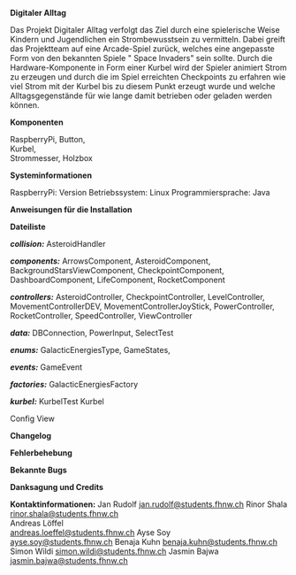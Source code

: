 **Digitaler Alltag**

Das Projekt Digitaler Alltag verfolgt das Ziel durch eine spielerische Weise Kindern und Jugendlichen ein Strombewusstsein zu vermitteln. Dabei greift das Projektteam auf eine Arcade-Spiel zurück, welches eine angepasste Form von den bekannten Spiele " Space Invaders" sein sollte. Durch die Hardware-Komponente in Form einer Kurbel wird der Spieler animiert Strom zu erzeugen und durch die im Spiel erreichten Checkpoints zu erfahren wie viel Strom mit der Kurbel bis zu diesem Punkt erzeugt wurde und welche Alltagsgegenstände für wie lange damit betrieben oder geladen werden können.

**Komponenten**

RaspberryPi, 
Button,  
Kurbel,  
Strommesser,
Holzbox


**Systeminformationen**

RaspberryPi: Version 
Betriebssystem: Linux
Programmiersprache: Java 



**Anweisungen für die Installation**

**Dateiliste**

***collision:***
 AsteroidHandler

***components:***
ArrowsComponent,
AsteroidComponent,
BackgroundStarsViewComponent,
CheckpointComponent,
DashboardComponent,
LifeComponent,
RocketComponent

***controllers:***
AsteroidController,
CheckpointController,
LevelController,
MovementControllerDEV,
MovementControllerJoyStick,
PowerController,
RocketController,
SpeedController,
ViewController

***data:***
DBConnection,
PowerInput,
SelectTest

***enums:***
GalacticEnergiesType,
GameStates,

***events:***
GameEvent

***factories:***
GalacticEnergiesFactory

***kurbel:***
KurbelTest
Kurbel

Config
View

**Changelog**

**Fehlerbehebung**

**Bekannte Bugs**

**Danksagung und Credits**

**Kontaktinformationen:**
Jan Rudolf 
jan.rudolf@students.fhnw.ch
Rinor Shala	
rinor.shala@students.fhnw.ch	
Andreas Löffel	
andreas.loeffel@students.fhnw.ch
Ayse Soy	
ayse.soy@students.fhnw.ch
Benaja Kuhn	
benaja.kuhn@students.fhnw.ch
Simon Wildi	
simon.wildi@students.fhnw.ch
Jasmin Bajwa
jasmin.bajwa@students.fhnw.ch
